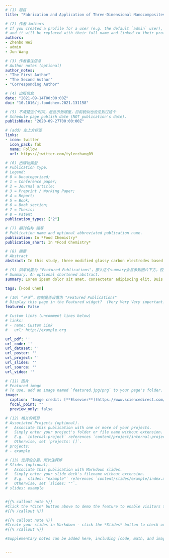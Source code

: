 ```yaml
---
# (1) 题目
title: "Fabrication and Application of Three-Dimensional Nanocomposites Modified Electrodes for Evaluating the Aging Process of Huangjiu"

# (2) 作者 Authors
# If you created a profile for a user (e.g. the default `admin` user), write the username (folder name) here 
# and it will be replaced with their full name and linked to their profile.
authors:
- Zhenbo Wei
- admin
- Jun Wang

# (3) 作者备注信息
# Author notes (optional)
author_notes:
- "The First Author"
- "The Second Author"
- "Corresponding Author"

# (4) 出版信息
date: "2021-09-14T00:00:00Z"
doi: "10.1016/j.foodchem.2021.131158"

# (5) 不清楚这个时间，是显示到哪里，目前貌似也没见到过这个
# Schedule page publish date (NOT publication's date).
publishDate: "2020-09-27T00:00:00Z"

# (add) 左上方标签
links:
- icon: twitter
  icon_pack: fab
  name: Follow
  url: https://twitter.com/tylerzhang09

# (6) 出版物类型
# Publication type.
# Legend: 
# 0 = Uncategorized; 
# 1 = Conference paper; 
# 2 = Journal article;
# 3 = Preprint / Working Paper; 
# 4 = Report; 
# 5 = Book; 
# 6 = Book section;
# 7 = Thesis; 
# 8 = Patent
publication_types: ["2"]

# (7) 期刊名称 缩写
# Publication name and optional abbreviated publication name.
publication: In *Food Chemistry*
publication_short: In *Food Chemistry*

# (8) 摘要
# Abstract
abstract: In this study, three modified glassy carbon electrodes based on three-dimensional conducting polymer nanocomposites (TDCPNs) were fabricated for evaluating the aging process of *Huangjiu* (Chinese rice wines). The electrochemical activity and experimental conditions of the TDCPNs modified electrodes were investigated by cyclic voltammetry, the aging information obtained by the modified electrodes were optimized by variance inflation factor (VIF). Principal components analysis (PCA), locally linear embedding (LLE), and locality preserving projection (LPP, which presented the best classification result) based on the optimized data were applied to classify the wine samples. Then, the dimensionality reduction data of PCA, LLE, and LPP were used as input variables of the logistic regression and extreme learning machine (ELM) for evaluating the aging process of *Huangjiu*, and the LLE-ELM method exhibited the best prediction results. These results demonstrated that the TDCPNs modified electrodes presented the potential for the quality analysis of food and beverages.

# (9) 如果设置为 "Featured Publications"，那么这个summary会显示到图片下方，否则就不会显示出来！
# Summary. An optional shortened abstract.
summary: Lorem ipsum dolor sit amet, consectetur adipiscing elit. Duis posuere tellus ac convallis placerat. Proin tincidunt magna sed ex sollicitudin condimentum.

tags: [Food Chem]

# (10) “开关”，控制是否设置为 "Featured Publications"
# Display this page in the Featured widget?  (Very Very Very important!!!)
featured: False

# Custom links (uncomment lines below)
# links:
# - name: Custom Link
#   url: http://example.org

url_pdf: ''
url_code: ''
url_dataset: ''
url_poster: ''
url_project: ''
url_slides: ''
url_source: ''
url_video: ''

# (11) 图片
# Featured image
# To use, add an image named `featured.jpg/png` to your page's folder. 
image:
  caption: 'Image credit: [**Elsevier**](https://www.sciencedirect.com/)'
  focal_point: ""
  preview_only: false

# (12) 相关的项目
# Associated Projects (optional).
#   Associate this publication with one or more of your projects.
#   Simply enter your project's folder or file name without extension.
#   E.g. `internal-project` references `content/project/internal-project/index.md`.
#   Otherwise, set `projects: []`.
# projects:
# - example

# (13) 觉得没必要，所以注释掉
# Slides (optional).
#   Associate this publication with Markdown slides.
#   Simply enter your slide deck's filename without extension.
#   E.g. `slides: "example"` references `content/slides/example/index.md`.
#   Otherwise, set `slides: ""`.
# slides: example


#{{% callout note %}}
#Click the *Cite* button above to demo the feature to enable visitors to import publication metadata into their reference management software.
#{{% /callout %}}

#{{% callout note %}}
#Create your slides in Markdown - click the *Slides* button to check out the example.
#{{% /callout %}}

#Supplementary notes can be added here, including [code, math, and images](https://wowchemy.com/docs/writing-markdown-latex/).


---
```


